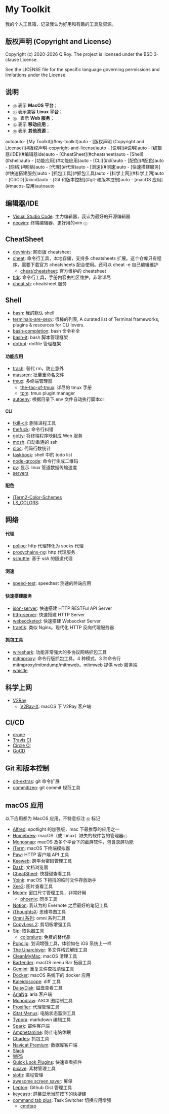# My Toolkit

我的个人工具箱，记录我认为好用和有趣的工具及资源。

## 版权声明 (Copyright and License)

Copyright (c) 2020-2026 Q.Roy. The project is licensed under the BSD 3-clause License.

See the LICENSE file for the specific language governing permissions and limitations under the License.

## 说明

<!-- ⒶⒷⒸⒹⒺⒻⒼⒽⒾⒿⓀⓁⓂⓃⓄⓅⓆⓇⓈⓉⓊⓋⓌⓍⓎⓏ -->

- `Ⓜ` 表示 **MacOS 平台**；
- `Ⓛ` 表示兼容 **Linux 平台**；
- `Ⓦ ` 表示 **Web 服务**；
- `Ⓐ` 表示 **移动应用**；
- `Ⓡ` 表示 **其他资源**；

<!-- TOC -->autoauto- [My Toolkit](#my-toolkit)auto    - [版权声明 (Copyright and License)](#版权声明-copyright-and-license)auto    - [说明](#说明)auto    - [编辑器/IDE](#编辑器ide)auto    - [CheatSheet](#cheatsheet)auto    - [Shell](#shell)auto            - [功能应用](#功能应用)auto            - [CLI](#cli)auto            - [配色](#配色)auto    - [网络](#网络)auto            - [代理](#代理)auto            - [测速](#测速)auto            - [快速搭建服务](#快速搭建服务)auto            - [抓包工具](#抓包工具)auto    - [科学上网](#科学上网)auto    - [CI/CD](#cicd)auto    - [Git 和版本控制](#git-和版本控制)auto    - [macOS 应用](#macos-应用)autoauto<!-- /TOC -->

## 编辑器/IDE
- [Visual Studio Code](https://code.visualstudio.com/): 主力编辑器，我认为最好的开源编辑器
- [neovim](https://github.com/neovim/neovim): 终端编辑器，更好用的vim `Ⓛ`

## CheatSheet

- [devhints](https://devhints.io/): 网页版 cheatsheet
- [cheat](https://github.com/cheat/cheat): 命令行工具，本地存储，支持多 cheatsheets 扩展。这个仓库只有程序，需要下载官方 cheatsheets 配合使用。还可以 cheat -e 自己编辑维护
  - [cheat/cheatsheet](https://github.com/cheat/cheatsheets): 官方维护的 cheatsheet
- [tldr](https://github.com/tldr-pages/tldr/): 命令行工具，手册内容由社区维护，非常详尽
- [cheat.sh](https://github.com/chubin/cheat.sh): cheatsheet 服务

## Shell
- [bash](http://tiswww.case.edu/php/chet/bash/bashtop.html): 我的默认 shell
- [terminals-are-sexy](https://github.com/k4m4/terminals-are-sexy): 很棒的列表, A curated list of Terminal frameworks, plugins & resources for CLI lovers.
- [bash-completion](https://github.com/scop/bash-completion): bash 命令补全
- [bash-it](https://github.com/Bash-it/bash-it): bash 脚本管理框架
- [dotbot](https://github.com/anishathalye/dotbot): dotfile 管理框架

#### 功能应用

- [trash](https://github.com/sindresorhus/trash): 替代 rm，防止意外
- [massren](https://github.com/laurent22/massren): 批量重命名文件
- [tmux](https://github.com/tmux/tmux): 多终端管理器
  - [the-tao-of-tmux](https://leanpub.com/the-tao-of-tmux/read): 详尽的 tmux 手册
  - [tpm](https://github.com/tmux-plugins/tpm): tmux plugin manager
- [autoenv](https://github.com/inishchith/autoenv): 根据目录下.env 文件自动执行脚本cli

#### CLI

- [fkill-cli](https://github.com/sindresorhus/fkill-cli): 删除进程工具
- [thefuck](https://github.com/nvbn/thefuck): 命令行纠错
- [gotty](https://github.com/yudai/gotty): 将终端程序映射成 Web 服务
- [mosh](https://github.com/mobile-shell/mosh): 自动重连的 ssh
- [cloc](https://github.com/AlDanial/cloc): 代码行数统计
- [taskbook](https://github.com/klaussinani/taskbook): shell 中的 todo list
- [node-qrcode](https://github.com/soldair/node-qrcode): 命令行生成二维码
- [pv](http://www.ivarch.com/programs/pv.shtml): 显示 linux 管道数据传输速度
- [servers][]

#### 配色

- [iTerm2-Color-Schemes](https://github.com/mbadolato/iTerm2-Color-Schemes)
- [LS_COLORS](https://github.com/trapd00r/LS_COLORS): 

## 网络

#### 代理

- [polipo](https://github.com/jech/polipo): http 代理转化为 socks 代理
- [proxychains-ng](https://github.com/rofl0r/proxychains-ng): http 代理服务
- [sshuttle](https://github.com/apenwarr/sshuttle): 基于 ssh 的隧道代理

#### 测速

- [speed-test](https://github.com/sindresorhus/speed-test): speedtest 测速的终端应用

#### 快速搭建服务

<a name="servers"></a>

- [json-server](https://github.com/typicode/json-server): 快速搭建 HTTP RESTFul API Server
- [http-server](https://github.com/http-party/http-server): 快速搭建 HTTP  Server
- [websocketed](https://github.com/joewalnes/websocketd/): 快速搭建 Websocket Server
- [traefik](https://github.com/containous/traefik): 类似 Nginx。现代化 HTTP 反向代理服务器

#### 抓包工具

- [wireshark](https://www.wireshark.org/): 功能非常强大的多协议网络抓包工具
- [mitmproxy](https://mitmproxy.org/): 命令行版抓包工具。4 种模式，3 种命令行 mitmproxy/mitmdump/mitmweb。mitmweb 提供 web 服务端
- [whistle](https://github.com/avwo/whistle)

## 科学上网
- [V2Ray](https://github.com/v2ray/v2ray-core)
  - [V2Ray-X](https://github.com/Cenmrev/V2RayX): macOS 下 V2Ray 客户端

## CI/CD

- [drone](https://github.com/drone/drone)
- [Travis CI]()
- [Circle CI](https://circleci.com/)
- [GoCD](https://link.zhihu.com/?target=https%3A//github.com/gocd/gocd)

## Git 和版本控制

- [git-extras](https://github.com/tj/git-extras): git 命令扩展
- [commitizen](https://github.com/commitizen/cz-cli): git commit 规范工具

## macOS 应用
以下应用都为 MacOS 应用，不特意标注 `Ⓜ` 标记

- [Alfred](https://www.alfredapp.com/): spotlight 的加强版，mac 下最推荐的应用之一
- [Homebrew](https://brew.sh/): macOS（或 Linux）缺失的软件包的管理器`Ⓛ`
- [Monosnap](https://monosnap.com/): macOS 及多个平台下的截屏软件，包含录屏功能
- [iTerm](https://www.iterm2.com/): macOS 下终端模拟器
- [Paw](https://paw.cloud/): HTTP 客户端 API 工具
- [Keeweb](https://keeweb.info/): 跨平台密码管理工具
- [Dash](https://kapeli.com/dash): 文档浏览器
- [CheatSheet](https://mediaatelier.com/CheatSheet/): 快捷键查看工具
- [Yoink](https://eternalstorms.at/yoink/): macOS 下拖拽的临时文件存放助手
- [Xee3](https://theunarchiver.com/xee): 图片查看工具
- [Moom](https://manytricks.com/moom/): 窗口尺寸管理工具，非常好用
  - [phoenix](https://github.com/fabiospampinato/phoenix): 同类工具
- [Notion](https://www.notion.so/): 我认为的 Evernote 之后最好的笔记工具
- [iThoughtsX](https://www.toketaware.com/ithoughts-osx): 思维导图工具
- [Omni 系列](https://www.omnigroup.com/): omni 系列工具
- [CopyLess 2](https://copyless.net/): 剪切板增强工具
- [Sip](https://sipapp.io/): 取色器工具
  - [colorslurp](https://apps.apple.com/cn/app/colorslurp/id1287239339): 免费的替代品
- [Popclip](https://pilotmoon.com/popclip/): 划词增强工具，体验如在 iOS 系统上一样
- [The Unarchiver](https://theunarchiver.com/): 多文件格式解压工具
- [CleanMyMac](https://macpaw.com/): macOS 清理工具
- [Bartender](https://www.macbartender.com/): macOS menu Bar 拓展工具
- [Gemini](https://gemini.macpaw.com/): 重复文件查找清理工具
- [Docker](https://www.docker.com/products/docker-desktop): macOS 系统下的 docker 应用
- [Kaleidoscope](https://www.kaleidoscopeapp.com/): diff 工具
- [DaisyDisk](https://daisydiskapp.com/): 磁盘查看工具
- [AriaNg](https://github.com/mayswind/AriaNg): aria 客户端
- [Monodraw](https://monodraw.helftone.com/): ASCII 图绘制工具
- [Proxifier](https://www.proxifier.com/): 代理管理工具
- [iStat Menus](https://bjango.com/mac/istatmenus/): 电脑状态监测工具
- [Typora](https://typora.io/): markdown 编辑工具
- [Spark](https://sparkmailapp.com/): 邮件客户端
- [Amphetamine](https://apps.apple.com/cn/app/amphetamine/id937984704?ign-mpt=uo%3D4&mt=12): 防止电脑休眠
- [Charles](https://www.charlesproxy.com/): 抓包工具
- [Navicat Premium](https://www.navicat.com/en/products): 数据库客户端
- [Slack](https://slack.com/)
- [WPS](https://www.wps.com/mac/)
- [Quick Look Plugins](https://github.com/sindresorhus/quick-look-plugins): 快速查看插件
- [pixave](http://www.littlehj.com/mac/): 素材管理工具
- [sloth](https://github.com/sveinbjornt/Sloth): 进程管理
- [awesome screen saver](https://github.com/agarrharr/awesome-macos-screensavers): 屏保
- [Lepton](https://github.com/hackjutsu/Lepton): Github Gist 管理工具
- [keycastr](https://github.com/keycastr/keycastr): 屏幕显示当前按下的快捷建
- [command tab plus](https://noteifyapp.com/command-tab-plus/): Task Switcher 切换应用增强
  - [cmdtap](http://www.yingdev.com/projects/cmdtap)


<!-- anchors -->
[servers]: #user-content-servers
